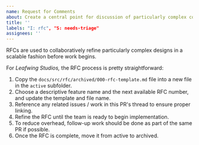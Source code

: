 ```yaml
---
name: Request for Comments
about: Create a central point for discussion of particularly complex concepts
title: ''
labels: "I: rfc", "S: needs-triage"
assignees: ''
---
```


RFCs are used to collaboratively refine particularly complex designs in a scalable fashion before work begins.

For *Leafwing Studios,* the RFC process is pretty straightforward:

1. Copy the `docs/src/rfc/archived/000-rfc-template.md` file into a new file in the `active` subfolder.
2. Choose a descriptive feature name and the next available RFC number, and update the template and file name.
3. Reference any related issues / work in this PR's thread to ensure proper linking.
4. Refine the RFC until the team is ready to begin implementation.
5. To reduce overhead, follow-up work should be done as part of the same PR if possible.
6. Once the RFC is complete, move it from active to archived.
